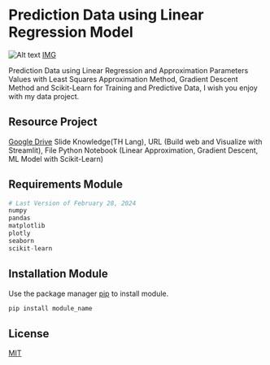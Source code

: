 # Prediction Data using Linear Regression Model
![Alt text](https://sp-ao.shortpixel.ai/client/to_webp,q_glossy,ret_img/https://wiglafjournal.com/wp-content/uploads/scatterplot_male_height_vs_weight_two.png)
[IMG](https://wiglafjournal.com/machine-learning-and-regression-analysis/)

Prediction Data using Linear Regression and Approximation Parameters Values with Least Squares Approximation Method, Gradient Descent Method and Scikit-Learn for Training and Predictive Data,
I wish you enjoy with my data project.

## Resource Project
[Google Drive](https://bit.ly/project_NAJA)
Slide Knowledge(TH Lang), URL (Build web and Visualize with Streamlit), File Python Notebook (Linear Approximation, Gradient Descent, ML Model with Scikit-Learn)

## Requirements Module

```python
# Last Version of February 28, 2024
numpy
pandas
matplotlib
plotly
seaborn
scikit-learn
```

## Installation Module

Use the package manager [pip](https://pypi.org/) to install module.

```bash
pip install module_name
```

## License

[MIT](https://mit-license.org/)


